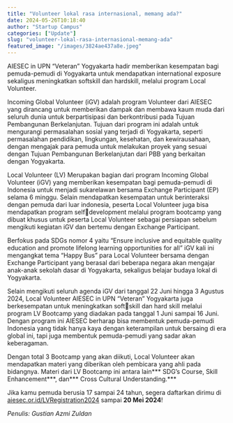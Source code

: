 ```yaml
---
title: "Volunteer lokal rasa internasional, memang ada?"
date: 2024-05-26T10:18:40
author: "Startup Campus"
categories: ["Update"]
slug: "volunteer-lokal-rasa-internasional-memang-ada"
featured_image: "/images/3824ae437a8e.jpeg"
---
```


AIESEC in UPN “Veteran” Yogyakarta hadir memberikan kesempatan bagi pemuda-pemudi di Yogyakarta untuk mendapatkan international exposure sekaligus meningkatkan softskill dan hardskill, melalui program Local Volunteer.

Incoming Global Volunteer (iGV) adalah program Volunteer dari AIESEC yang dirancang untuk memberikan dampak dan membawa kaum muda dari seluruh dunia untuk berpartisipasi dan berkontribusi pada Tujuan Pembangunan Berkelanjutan. Tujuan dari program ini adalah untuk mengurangi permasalahan sosial yang terjadi di Yogyakarta, seperti permasalahan pendidikan, lingkungan, kesehatan, dan kewirausahaan, dengan mengajak para pemuda untuk melakukan proyek yang sesuai dengan Tujuan Pembangunan Berkelanjutan dari PBB yang berkaitan dengan Yogyakarta.

Local Volunteer (LV) Merupakan bagian dari program Incoming Global Volunteer (iGV) yang memberikan kesempatan bagi pemuda-pemudi di Indonesia untuk menjadi sukarelawan bersama Exchange Participant (EP) selama 6 minggu. Selain mendapatkan kesempatan untuk berinteraksi dengan pemuda dari luar indonesia, peserta Local Volunteer juga bisa mendapatkan program selfdevelopment melalui program bootcamp yang dibuat khusus untuk peserta Local Volunteer sebagai persiapan sebelum mengikuti kegiatan iGV dan bertemu dengan Exchange Participant.

Berfokus pada SDGs nomor 4 yaitu “Ensure inclusive and equitable quality education and promote lifelong learning opportunities for all” iGV kali ini mengangkat tema “Happy Bus” para Local Volunteer bersama dengan Exchange Participant yang berasal dari beberapa negara akan mengajar anak-anak sekolah dasar di Yogyakarta, sekaligus belajar budaya lokal di Yogyakarta.

Selain mengikuti seluruh agenda iGV dari tanggal 22 Juni hingga 3 Agustus 2024, Local Volunteer AIESEC in UPN “Veteran” Yogyakarta juga berkesempatan untuk meningkatkan softskill dan hard skill melalui program LV Bootcamp yang diadakan pada tanggal 1 Juni sampai 16 Juni. Dengan program ini AIESEC berharap bisa membentuk pemuda-pemudi Indonesia yang tidak hanya kaya dengan keterampilan untuk bersaing di era global ini, tapi juga membentuk pemuda-pemudi yang sadar akan keberagaman.

Dengan total 3 Bootcamp yang akan diikuti, Local Volunteer akan mendapatkan materi yang diberikan oleh pembicara yang ahli pada bidangnya. Materi dari LV Bootcamp ini antara lain*** SDG’s Course, Skill Enhancement***, dan*** Cross Cultural Understanding.***

Jika kamu pemuda berusia 17 sampai 24 tahun, segera daftarkan dirimu di [aiesec.or.id/LVRegistration2024](http://aiesec.or.id/LVRegistration2024) sampai **20 Mei 2024**!

*Penulis: Gustian Azmi Zuldan*

